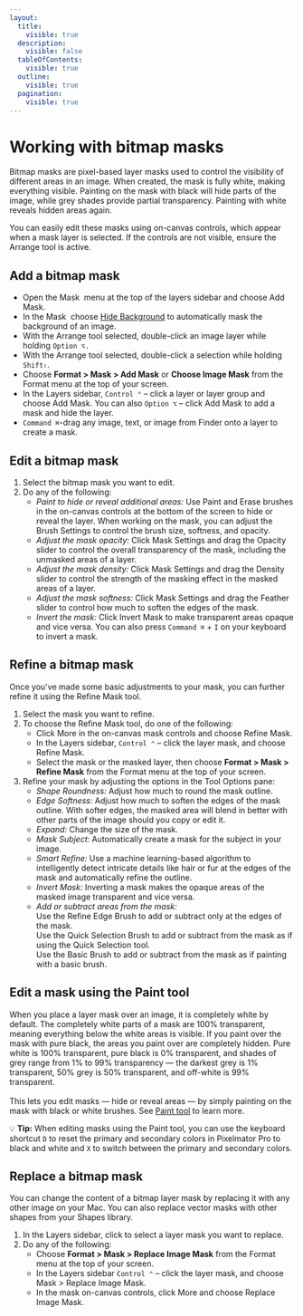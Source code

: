 ```yaml
---
layout:
  title:
    visible: true
  description:
    visible: false
  tableOfContents:
    visible: true
  outline:
    visible: true
  pagination:
    visible: true
---
```


# Working with bitmap masks

Bitmap masks are pixel-based layer masks used to control the visibility of different areas in an image. When created, the mask is fully white, making everything visible. Painting on the mask with black will hide parts of the image, while grey shades provide partial transparency. Painting with white reveals hidden areas again.

You can easily edit these masks using on-canvas controls, which appear when a mask layer is selected. If the controls are not visible, ensure the Arrange tool is active.

## Add a bitmap mask

* Open the Mask <img src="https://help.pixelmator.com/pixelmator-pro/3.5/assets/English/1649061178000.png" alt="" data-size="line"> menu at the top of the layers sidebar and choose Add Mask.
* In the Mask <img src="https://help.pixelmator.com/pixelmator-pro/3.5/assets/English/1649061178000.png" alt="" data-size="line"> choose [Hide Background](../automatically-edit-images/hide-image-background.md) to automatically mask the background of an image.
* With the Arrange tool selected, double-click an image layer while holding `Option ⌥.`
* With the Arrange tool selected, double-click a selection while holding `Shift⇧`.
* Choose **Format > Mask > Add Mask** or **Choose Image Mask** from the Format menu at the top of your screen.
* In the Layers sidebar, `Control ⌃` – click a layer or layer group and choose Add Mask. You can also `Option ⌥` – click Add Mask to add a mask and hide the layer.
* `Command ⌘`-drag any image, text, or image from Finder onto a layer to create a mask.

## Edit a bitmap mask

1. Select the bitmap mask you want to edit.
2. Do any of the following:&#x20;
   * _Paint to hide or reveal additional areas:_ Use Paint and Erase brushes in the on-canvas controls at the bottom of the screen to hide or reveal the layer. When working on the mask, you can adjust the Brush Settings to control the brush size, softness, and opacity.
   * _Adjust the mask opacity:_ Click Mask Settings and drag the Opacity slider to control the overall transparency of the mask, including the unmasked areas of a layer.
   * _Adjust the mask density:_ Click Mask Settings and drag the Density slider to control the strength of the masking effect in the masked areas of a layer.
   * _Adjust the mask softness:_ Click Mask Settings and drag the Feather slider to control how much to soften the edges of the mask.
   * _Invert the mask:_ Click Invert Mask to make transparent areas opaque and vice versa. You can also press `Command ⌘` + `I` on your keyboard to invert a mask.

## Refine a bitmap mask

Once you've made some basic adjustments to your mask, you can further refine it using the Refine Mask tool.

1. Select the mask you want to refine.
2. To choose the Refine Mask tool, do one of the following:
   * Click More in the on-canvas mask controls and choose Refine Mask.
   * In the Layers sidebar, `Control ⌃` – click the layer mask, and choose Refine Mask.
   * Select the mask or the masked layer, then choose **Format > Mask > Refine Mask** from the Format menu at the top of your screen.
3. Refine your mask by adjusting the options in the Tool Options pane:
   * _Shape Roundness:_ Adjust how much to round the mask outline.&#x20;
   * _Edge Softness:_ Adjust how much to soften the edges of the mask outline. With softer edges, the masked area will blend in better with other parts of the image should you copy or edit it.
   * _Expand:_ Change the size of the mask.
   * _Mask Subject:_ Automatically create a mask for the subject in your image.
   * _Smart Refine:_ Use a machine learning-based algorithm to intelligently detect intricate details like hair or fur at the edges of the mask and automatically refine the outline.
   * _Invert Mask:_ Inverting a mask makes the opaque areas of the masked image transparent and vice versa.
   * _Add or subtract areas from the mask:_\
     Use the Refine Edge Brush to add or subtract only at the edges of the mask.\
     Use the Quick Selection Brush to add or subtract from the mask as if using the Quick Selection tool.\
     Use the Basic Brush to add or subtract from the mask as if painting with a basic brush.

## Edit a mask using the Paint tool

When you place a layer mask over an image, it is completely white by default. The completely white parts of a mask are 100% transparent, meaning everything below the white areas is visible. If you paint over the mask with pure black, the areas you paint over are completely hidden. Pure white is 100% transparent, pure black is 0% transparent, and shades of grey range from 1% to 99% transparency — the darkest grey is 1% transparent, 50% grey is 50% transparent, and off-white is 99% transparent. \
\
This lets you edit masks — hide or reveal areas — by simply painting on the mask with black or white brushes. See [Paint tool](../paint-and-erase/) to learn more.

:bulb: **Tip:** When editing masks using the Paint tool, you can use the keyboard shortcut `D` to reset the primary and secondary colors in Pixelmator Pro to black and white and `X` to switch between the primary and secondary colors.

## Replace a bitmap mask

You can change the content of a bitmap layer mask by replacing it with any other image on your Mac. You can also replace vector masks with other shapes from your Shapes library.

1. In the Layers sidebar, click to select a layer mask you want to replace.
2. Do any of the following:
   * Choose **Format > Mask > Replace Image Mask** from the Format menu at the top of your screen.
   * In the Layers sidebar `Control ⌃` – click the layer mask, and choose Mask > Replace Image Mask.
   * In the mask on-canvas controls, click More and choose Replace Image Mask.&#x20;
